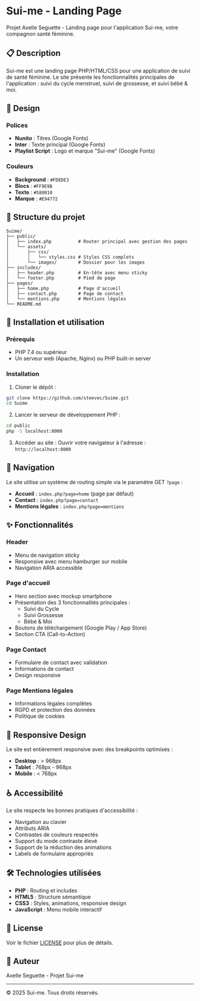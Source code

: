 # Sui-me - Landing Page

Projet Axelle Seguette - Landing page pour l'application Sui-me, votre compagnon santé féminine.

## 📋 Description

Sui-me est une landing page PHP/HTML/CSS pour une application de suivi de santé féminine. Le site présente les fonctionnalités principales de l'application : suivi du cycle menstruel, suivi de grossesse, et suivi bébé & moi.

## 🎨 Design

### Polices
- **Nunito** : Titres (Google Fonts)
- **Inter** : Texte principal (Google Fonts)
- **Playlist Script** : Logo et marque "Sui-me" (Google Fonts)

### Couleurs
- **Background** : `#FDEDE3`
- **Blocs** : `#FF9E9B`
- **Texte** : `#580010`
- **Marque** : `#E94772`

## 📁 Structure du projet

```
Suime/
├── public/
│   ├── index.php          # Router principal avec gestion des pages
│   └── assets/
│       ├── css/
│       │   └── styles.css # Styles CSS complets
│       └── images/        # Dossier pour les images
├── includes/
│   ├── header.php         # En-tête avec menu sticky
│   └── footer.php         # Pied de page
├── pages/
│   ├── home.php           # Page d'accueil
│   ├── contact.php        # Page de contact
│   └── mentions.php       # Mentions légales
└── README.md
```

## 🚀 Installation et utilisation

### Prérequis
- PHP 7.4 ou supérieur
- Un serveur web (Apache, Nginx) ou PHP built-in server

### Installation

1. Cloner le dépôt :
```bash
git clone https://github.com/steevec/Suime.git
cd Suime
```

2. Lancer le serveur de développement PHP :
```bash
cd public
php -S localhost:8000
```

3. Accéder au site :
Ouvrir votre navigateur à l'adresse : `http://localhost:8000`

## 🔗 Navigation

Le site utilise un système de routing simple via le paramètre GET `?page` :

- **Accueil** : `index.php?page=home` (page par défaut)
- **Contact** : `index.php?page=contact`
- **Mentions légales** : `index.php?page=mentions`

## ✨ Fonctionnalités

### Header
- Menu de navigation sticky
- Responsive avec menu hamburger sur mobile
- Navigation ARIA accessible

### Page d'accueil
- Hero section avec mockup smartphone
- Présentation des 3 fonctionnalités principales :
  - Suivi du Cycle
  - Suivi Grossesse
  - Bébé & Moi
- Boutons de téléchargement (Google Play / App Store)
- Section CTA (Call-to-Action)

### Page Contact
- Formulaire de contact avec validation
- Informations de contact
- Design responsive

### Page Mentions légales
- Informations légales complètes
- RGPD et protection des données
- Politique de cookies

## 📱 Responsive Design

Le site est entièrement responsive avec des breakpoints optimisés :
- **Desktop** : > 968px
- **Tablet** : 768px - 968px
- **Mobile** : < 768px

## ♿ Accessibilité

Le site respecte les bonnes pratiques d'accessibilité :
- Navigation au clavier
- Attributs ARIA
- Contrastes de couleurs respectés
- Support du mode contraste élevé
- Support de la réduction des animations
- Labels de formulaire appropriés

## 🛠️ Technologies utilisées

- **PHP** : Routing et includes
- **HTML5** : Structure sémantique
- **CSS3** : Styles, animations, responsive design
- **JavaScript** : Menu mobile interactif

## 📄 License

Voir le fichier [LICENSE](LICENSE) pour plus de détails.

## 👥 Auteur

Axelle Seguette - Projet Sui-me

---

© 2025 Sui-me. Tous droits réservés.
